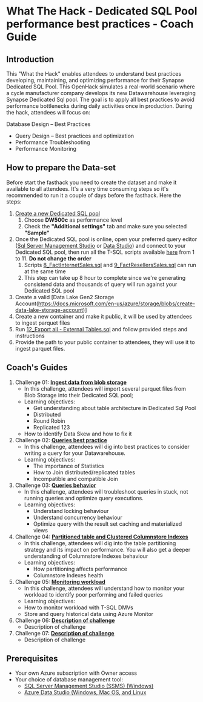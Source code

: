 # What The Hack - Dedicated SQL Pool performance best practices - Coach Guide

## Introduction
This "What the Hack" enables attendees to understand best practices developing, maintaining, and optimizing performance for their Synapse Dedicated SQL Pool. This OpenHack simulates a real-world scenario where a cycle manufacturer company develops its new Datawarehouse leveraging Synapse Dedicated Sql pool. The goal is to apply all best practices to avoid performance bottlenecks during daily activities once in production. During the hack, attendees will focus on:

Database Design – Best Practices
- Query Design – Best practices and optimization
- Performance Troubleshooting
- Performance Monitoring

## How to prepare the Data-set

Before start the fasthack you need to create the dataset and make it available to all attendees.
It's a very time consuming steps so it's recommended to run it a couple of days before the fasthack.
Here the steps:
1. [Create a new Dedicated SQL pool](https://docs.microsoft.com/en-us/azure/synapse-analytics/sql-data-warehouse/create-data-warehouse-portal)
   1. Choose **DW500c** as performance level
   2. Check the **"Additional settings"** tab and make sure you selected **"Sample"**
2. Once the Dedicated SQL pool is online, open your preferred query editor ([Sql Server Management Studio](https://docs.microsoft.com/en-us/sql/ssms/download-sql-server-management-studio-ssms?view=sql-server-ver15) or [Data Studio](https://docs.microsoft.com/en-us/sql/azure-data-studio/download-azure-data-studio?view=sql-server-ver15)) and connect to your Dedicated SQL pool, then run all the T-SQL scripts available [here](./Dataset%20-%20Scripts/) from 1 to 11. **Do not change the order**
   1. Scripts [8_FactInternetSales.sql](./Dataset%20-%20Scripts/../Dataset%20-%20Scripts/8_FactInternetSales.sql) and [9_FactResellersSales.sql](./Dataset%20-%20Scripts/../Dataset%20-%20Scripts/9_FactResellersSales.sql) can run at the same time
   2. This step can take up 8 hour to complete since we're generating consistend data and thousands of query will run against your Dedicated SQL pool
3. Create a valid [Data Lake Gen2 Storage Account(https://docs.microsoft.com/en-us/azure/storage/blobs/create-data-lake-storage-account)]
4. Create a new container and make it public, it will be used by attendees to ingest parquet files
5. Run [12_Export all - External Tables.sql](./Dataset%20-%20Scripts/../Dataset%20-%20Scripts/12_Export%20all%20-%20External%20Tables.sql) and follow provided steps and instructions
6. Provide the path to your public container to attendees, they will use it to ingest parquet files.




## Coach's Guides
1. Challenge 01: **[Ingest data from blob storage](./Solution-01.md)**
	 - In this challenge, attendees will import several parquet files from Blob Storage into their Dedicated SQL pool; 
	 - Learning objectives:
    	 - Get understanding about table architecture in Dedicated Sql Pool 
    	 - Distributed
    	 - Round Robin
    	 - Replicated 123
  	 - How to identify Data Skew and how to fix it
1. Challenge 02: **[Queries best practice](./Solution-02.md)**
	 - In this challenge, attendees will dig into best practices to consider writing a query for your Datawarehouse.
	 - Learning objectives:
    	 - The importance of Statistics
    	 - How to Join distributed/replicated tables
    	 - Incompatible and compatible Join
1. Challenge 03: **[Queries behavior](./Solution-03.md)**
	 - In this challenge, attendees will troubleshoot queries in stuck, not running queries and optimize query executions.
	 - Learning objectives:
    	 - Understand locking behaviour
    	 - Understand concurrency behaviour
    	 - Optimize query with the result set caching and materialized views  
1. Challenge 04: **[Partitioned table and Clustered Columnstore Indexes](./Solution-04.md)**
	 - In this challenge, attendees will dig into the table partitioning strategy and its impact on performance. You will also get a deeper understanding of Columnstore Indexes behaviour
	 - Learning objectives:
    	 - How partitioning affects performance
    	 - Columnstore Indexes health
1. Challenge 05: **[Monitoring workload](./Solution-05.md)**
	 - In this challenge, attendees will understand how to monitor your workload to identify poor performing and failed queries
	 - Learning objectives:
	 - How to monitor workload with T-SQL DMVs
	 - Store and query historical data using Azure Monitor
1. Challenge 06: **[Description of challenge](./Solution-06.md)**
	 - Description of challenge
1. Challenge 07: **[Description of challenge](./Solution-07.md)**
	 - Description of challenge


## Prerequisites
- Your own Azure subscription with Owner access
- Your choice of database management tool:
  - [SQL Server Management Studio (SSMS) (Windows)](https://docs.microsoft.com/en-us/sql/ssms/download-sql-server-management-studio-ssms?view=sql-server-ver15)
  - [Azure Data Studio (Windows, Mac OS, and Linux](https://docs.microsoft.com/en-us/sql/azure-data-studio/download-azure-data-studio?view=sql-server-ver15)